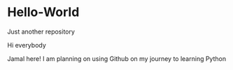 # Hello-World
Just another repository

Hi everybody

Jamal here! I am planning on using Github 
on my journey to learning Python 